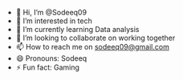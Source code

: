 - 👋 Hi, I’m @Sodeeq09
- 👀 I’m interested in tech
- 🌱 I’m currently learning Data analysis
- 💞️ I’m looking to collaborate on working together
- 📫 How to reach me on sodeeq09@gmail.com
- 😄 Pronouns: Sodeeq
- ⚡ Fun fact: Gaming

<!---
Sodeeq09/Sodeeq09 is a ✨ special ✨ repository because its `README.md` (this file) appears on your GitHub profile.
You can click the Preview link to take a look at your changes.
--->

